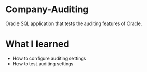 # Company-Auditing
Oracle SQL application that tests the auditing features of Oracle.

# What I learned
* How to configure auditing settings
* How to test auditing settings
